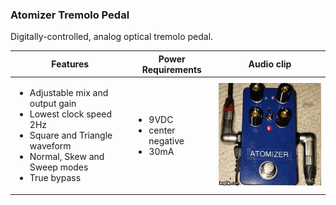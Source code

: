 ### Atomizer Tremolo Pedal

Digitally-controlled, analog optical tremolo pedal.

| Features | Power Requirements | Audio clip |
|--------|------------------|:----------:|
|<ul><li>Adjustable mix and output gain</li><li>Lowest clock speed 2Hz</li><li>Square and Triangle waveform</li><li>Normal, Skew and Sweep modes</li><li>True bypass</li></ul>|<ul><li>9VDC</li><li>center negative</li><li>30mA</li></ul>|[![Watch the demo](docs/Atomizer.gif)](https://www.instagram.com/p/BsmGDgeASrn/)|

